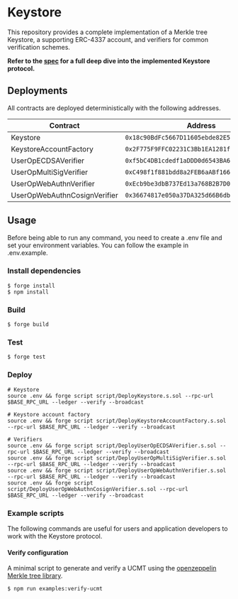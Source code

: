 # Keystore

This repository provides a complete implementation of a Merkle tree Keystore, a supporting ERC-4337 account, and verifiers for common verification schemes.

**Refer to the [spec](./doc/spec.md) for a full deep dive into the implemented Keystore protocol.**

## Deployments

All contracts are deployed deterministically with the following addresses.

| Contract                     | Address                                      |
| ---------------------------- | -------------------------------------------- |
| Keystore                     | `0x18c90BdFc5667D11605ebde82E5E9CDC4D789363` |
| KeystoreAccountFactory       | `0x2F775F9FFC02231C3Bb1EA1281f1Da9ba2f2a069` |
| UserOpECDSAVerifier          | `0xf5bC4DB1cdedf1aDDD0d6543BA669837d5D0f3b3` |
| UserOpMultiSigVerifier       | `0xC498f1f881bdd8a2FEB6aABf166cF6E08Cf4e559` |
| UserOpWebAuthnVerifier       | `0xEcb9be3dbB737Ed13a768B2B7D030B483Bf5c9f2` |
| UserOpWebAuthnCosignVerifier | `0x36674817e050a37DA325d66B6dbD1a93063Dc6B9` |

## Usage

Before being able to run any command, you need to create a .env file and set your environment variables. You can follow the example in .env.example.

### Install dependencies

```shell
$ forge install
$ npm install
```

### Build

```shell
$ forge build
```

### Test

```shell
$ forge test
```

### Deploy

```shell
# Keystore
source .env && forge script script/DeployKeystore.s.sol --rpc-url $BASE_RPC_URL --ledger --verify --broadcast

# Keystore account factory
source .env && forge script script/DeployKeystoreAccountFactory.s.sol --rpc-url $BASE_RPC_URL --ledger --verify --broadcast

# Verifiers
source .env && forge script script/DeployUserOpECDSAVerifier.s.sol --rpc-url $BASE_RPC_URL --ledger --verify --broadcast
source .env && forge script script/DeployUserOpMultiSigVerifier.s.sol --rpc-url $BASE_RPC_URL --ledger --verify --broadcast
source .env && forge script script/DeployUserOpWebAuthnVerifier.s.sol --rpc-url $BASE_RPC_URL --ledger --verify --broadcast
source .env && forge script script/DeployUserOpWebAuthnCosignVerifier.s.sol --rpc-url $BASE_RPC_URL --ledger --verify --broadcast
```

### Example scripts

The following commands are useful for users and application developers to work with the Keystore protocol.

#### Verify configuration

A minimal script to generate and verify a UCMT using the [openzeppelin Merkle tree library](https://github.com/OpenZeppelin/merkle-tree).

```shell
$ npm run examples:verify-ucmt
```
